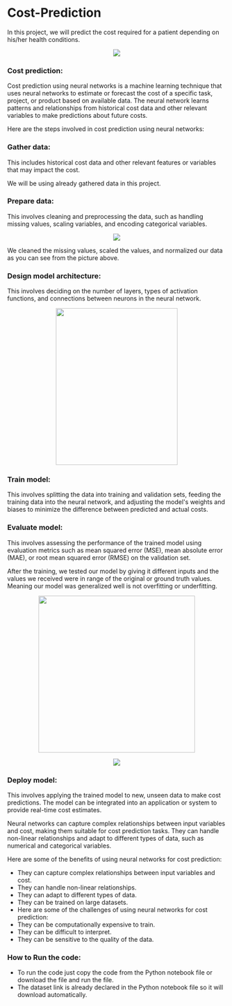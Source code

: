 # Cost-Prediction
In this project, we will predict the cost required for a patient depending on his/her health conditions.

<p align="center">
  <img width="" height="" src="https://github.com/AHMEDSANA/Cost-Prediction/assets/73955220/8033de82-f423-4d24-9bfe-c8f87b2538bb">
</p>

### Cost prediction:
Cost prediction using neural networks is a machine learning technique that uses neural networks to estimate or forecast the cost of a specific task, project, or product based on available data. The neural network learns patterns and relationships from historical cost data and other relevant variables to make predictions about future costs.

Here are the steps involved in cost prediction using neural networks:

### Gather data:

This includes historical cost data and other relevant features or variables that may impact the cost.

We will be using already gathered data in this project.

### Prepare data:

This involves cleaning and preprocessing the data, such as handling missing values, scaling variables, and encoding categorical variables.

<p align="center">
  <img width="" height="" src="https://github.com/AHMEDSANA/Cost-Prediction/assets/73955220/e335ae00-d8c7-4e50-af20-e61d3dcb48ea">
</p>

We cleaned the missing values, scaled the values, and normalized our data as you can see from the picture above.

### Design model architecture:

This involves deciding on the number of layers, types of activation functions, and connections between neurons in the neural network.

<p align="center">
  <img width="280" height="360" src="https://github.com/AHMEDSANA/Cost-Prediction/assets/73955220/fb3d4c5b-2252-48f6-99e9-c597d6592335">
</p>

### Train model:

This involves splitting the data into training and validation sets, feeding the training data into the neural network, and adjusting the model's weights and biases to minimize the difference between predicted and actual costs.

### Evaluate model:

This involves assessing the performance of the trained model using evaluation metrics such as mean squared error (MSE), mean absolute error (MAE), or root mean squared error (RMSE) on the validation set.

After the training, we tested our model by giving it different inputs and the values we received were in range of the original or ground truth values. Meaning our model was generalized well is not overfitting or underfitting.

<p align="center">
  <img width="360" height="360" src="https://github.com/AHMEDSANA/Cost-Prediction/assets/73955220/4e675bbf-1d1e-4732-b7d0-e5db02c8f864">
</p>

<p align="center">
  <img width="" height="" src="https://github.com/AHMEDSANA/Cost-Prediction/assets/73955220/6c7ea904-d438-454b-a0b0-fb21ae6ee406">
</p>

### Deploy model:

This involves applying the trained model to new, unseen data to make cost predictions. The model can be integrated into an application or system to provide real-time cost estimates.

Neural networks can capture complex relationships between input variables and cost, making them suitable for cost prediction tasks. They can handle non-linear relationships and adapt to different types of data, such as numerical and categorical variables.

Here are some of the benefits of using neural networks for cost prediction:

- They can capture complex relationships between input variables and cost.
- They can handle non-linear relationships.
- They can adapt to different types of data.
- They can be trained on large datasets.
- Here are some of the challenges of using neural networks for cost prediction:
- They can be computationally expensive to train.
- They can be difficult to interpret.
- They can be sensitive to the quality of the data.
 
### How to Run the code:
- To run the code just copy the code from the Python notebook file or download the file and run the file.
- The dataset link is already declared in the Python notebook file so it will download automatically. 
